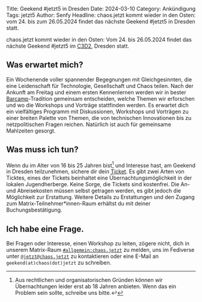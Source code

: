 Title: Geekend #jetzt5 in Dresden
Date: 2024-03-10
Category: Ankündigung
Tags: jetzt5
Author: Senfy
Headline: chaos.jetzt kommt wieder in den Osten: vom 24. bis zum 26.05.2024 findet das nächste Geekend #jetzt5 in Dresden statt.

chaos.jetzt kommt wieder in den Osten: Vom 24. bis 26.05.2024 findet das nächste Geekend #jetzt5 im
[C3D2](https://c3d2.de/space.html), Dresden statt.

## Was erwartet mich?

Ein Wochenende voller spannender Begegnungen mit Gleichgesinnten, die eine Leidenschaft für Technologie, Gesellschaft
und Chaos teilen. Nach der Ankunft am Freitag und einem ersten Kennenlernen werden wir in bester
[Barcamp](https://de.wikipedia.org/wiki/Barcamp)-Tradition gemeinsam entscheiden, welche Themen wir erforschen und
wo die Workshops und Vorträge stattfinden werden. Es erwartet dich ein vielfältiges Programm mit Diskussionen,
Workshops und Vorträgen zu einer breiten Palette von Themen, die von technischen Innovationen bis zu netzpolitischen
Fragen reichen. Natürlich ist auch für gemeinsame Mahlzeiten gesorgt.

## Was muss ich tun?

Wenn du im Alter von 16 bis 25 Jahren bist[^1] und Interesse hast, am Geekend in Dresden teilzunehmen, sichere dir
dein [Ticket](http://tickets.chaos.jetzt/jetzt5). Es gibt zwei Arten von Ticktes, eines der Tickets beinhaltet
eine Übernachtungsmöglichkeit in der lokalen Jugendherberge. Keine Sorge, die Tickets sind kostenfrei. Die
An- und Abreisekosten müssen selbst getragen werden, es gibt jedoch die Möglichkeit zur Erstattung. Weitere Details
zu Erstattungen und den Zugang zum Matrix-Teilnehmer*innen-Raum erhältst du mit deiner Buchungsbestätigung.

## Ich habe eine Frage.

Bei Fragen oder Interesse, einen Workshop zu leiten, zögere nicht, dich in unserem Matrix-Raum
[`#allgemein:chaos.jetzt`](https://matrix.to/#/#allgemein:chaos.jetzt) zu melden, uns im Fediverse unter
[`@jetzt@chaos.jetzt`](https://chaos.social/@jetzt) zu kontaktieren oder eine E-Mail an `geekend(at)chaos(dot)jetzt` zu schreiben.


[^1]: Aus rechtlichen und organisatorischen Gründen können wir Übernachtungen
    leider erst ab 18 Jahren anbieten. Wenn das ein Problem sein sollte, schreibe uns bitte.↩